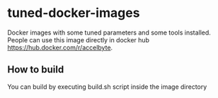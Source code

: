 # tuned-docker-images

Docker images with some tuned parameters and some tools installed. People can use this image directly in docker hub https://hub.docker.com/r/accelbyte.

## How to build

You can build by executing build.sh script inside the image directory
